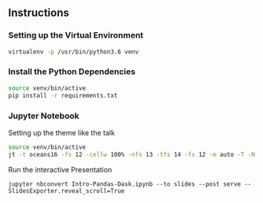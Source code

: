 ## Instructions

### Setting up the Virtual Environment

```bash
virtualenv -p /usr/bin/python3.6 venv
```

### Install the Python Dependencies

```bash
source venv/bin/active
pip install -r requirements.txt
```

### Jupyter Notebook

Setting up the theme like the talk
```bash
source venv/bin/active
jt -t oceans16 -fs 12 -cellw 100% -nfs 13 -tfs 14 -fs 12 -m auto -T -N -altmd \#fff
```

Run the interactive Presentation
```bashjt -t oceans16 -fs 12 -cellw 100% -nfs 13 -tfs 14 -fs 12 -m auto -T -N -altmd fff -altout fff
jupyter nbconvert Intro-Pandas-Dask.ipynb --to slides --post serve --SlidesExporter.reveal_scroll=True
```